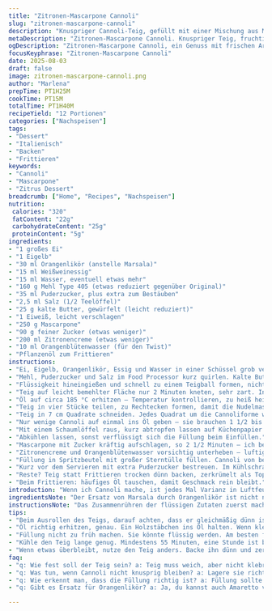 ```yaml
---
title: "Zitronen-Mascarpone Cannoli"
slug: "zitronen-mascarpone-cannoli"
description: "Knuspriger Cannoli-Teig, gefüllt mit einer Mischung aus Mascarpone, Zitronencreme und einem Hauch Orangenblütenwasser. Teig mit Weinvinegar und Orangenlikör statt Marsala. Leicht süßer Geschmack, zarte Zitrusaromen. Perfekt frittiert, nicht zu dunkel, und cremig gefüllt. Frisch zu servieren, sonst wird die Haut zu weich. Klassiker mit kleinem Twist und nussfrei."
metaDescription: "Zitronen-Mascarpone Cannoli. Knuspriger Teig, fruchtige Füllung. Ideales Dessert für besondere Anlässe."
ogDescription: "Zitronen-Mascarpone Cannoli, ein Genuss mit frischen Aromen. Knuspriger Teig und cremige Füllung warten auf dich."
focusKeyphrase: "Zitronen-Mascarpone Cannoli"
date: 2025-08-03
draft: false
image: zitronen-mascarpone-cannoli.png
author: "Marlena"
prepTime: PT1H25M
cookTime: PT15M
totalTime: PT1H40M
recipeYield: "12 Portionen"
categories: ["Nachspeisen"]
tags:
- "Dessert"
- "Italienisch"
- "Backen"
- "Frittieren"
keywords:
- "Cannoli"
- "Mascarpone"
- "Zitrus Dessert"
breadcrumb: ["Home", "Recipes", "Nachspeisen"]
nutrition: 
 calories: "320"
 fatContent: "22g"
 carbohydrateContent: "25g"
 proteinContent: "5g"
ingredients:
- "1 großes Ei"
- "1 Eigelb"
- "30 ml Orangenlikör (anstelle Marsala)"
- "15 ml Weißweinessig"
- "15 ml Wasser, eventuell etwas mehr"
- "160 g Mehl Type 405 (etwas reduziert gegenüber Original)"
- "35 ml Puderzucker, plus extra zum Bestäuben"
- "2,5 ml Salz (1/2 Teelöffel)"
- "25 g kalte Butter, gewürfelt (leicht reduziert)"
- "1 Eiweiß, leicht verschlagen"
- "250 g Mascarpone"
- "90 g feiner Zucker (etwas weniger)"
- "200 ml Zitronencreme (etwas weniger)"
- "10 ml Orangenblütenwasser (für den Twist)"
- "Pflanzenöl zum Frittieren"
instructions:
- "Ei, Eigelb, Orangenlikör, Essig und Wasser in einer Schüssel grob vermischen. Keine Angst vorm Geruch; das Essignote balanciert die Süße."
- "Mehl, Puderzucker und Salz im Food Processor kurz quirlen. Kalte Butterstücke darin einarbeiten, bis die Mischung sehr krümelig ist — wichtig für den späteren Biss."
- "Flüssigkeit hineingießen und schnell zu einem Teigball formen, nicht lange kneten. Falls trocken, eintropfenweise noch Wasser zugeben."
- "Teig auf leicht bemehlter Fläche nur 2 Minuten kneten, sehr zart. In Frischhaltefolie wickeln und mindestens 55 Minuten kühlen – ohne Eile, sonst reisst der Teig später."
- "Öl auf circa 185 °C erhitzen – Temperatur kontrollieren, zu heiß heißt verbrennen, zu kalt ergibt fette, labbrige Röhren."
- "Teig in vier Stücke teilen, zu Rechtecken formen, damit die Nudelmaschine sie packt. Nach und nach auf 1,2 mm Dicke ausrollen, immer bestäuben, sonst klebt’s wie verrückt."
- "Teig in 7 cm Quadrate schneiden. Jedes Quadrat um die Cannoliforme wickeln, Eiweiß vorsichtig als Kleber verwenden, sonst springt der Teig beim Frittieren auf."
- "Nur wenige Cannoli auf einmal ins Öl geben – sie brauchen 1 1/2 bis 2 Minuten, bis sie goldbraun knusprig sind. Bläschen an der Oberfläche sind ein guter Indikator."
- "Mit einem Schaumlöffel raus, kurz abtropfen lassen auf Küchenpapier. Noch heiß vorsichtig von der Form lösen, sonst zerreißen sie."
- "Abkühlen lassen, sonst verflüssigt sich die Füllung beim Einfüllen."
- "Mascarpone mit Zucker kräftig aufschlagen, so 2 1/2 Minuten – ich beobachte, wenn die Mischung leicht glänzt und cremig ist, ist richtig."
- "Zitronencreme und Orangenblütenwasser vorsichtig unterheben – luftig soll es bleiben, nicht zu flüssig."
- "Füllung in Spritzbeutel mit großer Sterntülle füllen. Cannoli von beiden Seiten füllen, aufpassen, dass keine Luftblasen bleiben."
- "Kurz vor dem Servieren mit extra Puderzucker bestreuen. Im Kühlschrank lagern, aber besser frisch, sonst weicht die Hülle auf."
- "Reste? Teig statt Frittieren trocken dünn backen, zerkrümelt als Topping für Joghurt – geht schnell."
- "Beim Frittieren: häufiges Öl tauschen, damit Geschmack rein bleibt."
introduction: "Wenn ich Cannoli mache, ist jedes Mal Varianz in Luftfeuchte und Teiggefühl – nie wie erwartet. Das Spiel zwischen festem Teig und luftiger Füllung ist eine Kunst. Zitronencreme statt klassischem Vanille oder Tee-Frucht bringt frische Säure, die ich durch die Orangenblütentropfen noch unterstreiche. Im Laufe der Jahre lernte ich: Nicht nur Hitze, sondern das Auge zählt – die Farbe des Teigs verrät alles. Anfangen mit zurückhaltendem Zucker und lieber in der Füllung sauber dosieren. Kühlung nicht unterschätzen, weder bei Teig noch Creme. Wenn du dich an die Basics hältst, kannst du experimentieren, ohne dass das Ergebnis matschig wird oder zu trocken. Trennung der Kochphasen spart Nerven. Und im Ernst – die Füllung nicht zu früh rein, sonst geht der Knusper-Effekt verloren."
ingredientsNote: "Der Ersatz von Marsala durch Orangenlikör ist nicht nur Geschmackssache; der weniger süße Orangenlikör gibt eine fruchtige Note und passt besser zu Zitrusaromen. Weißweinessig ist wie Essenz hier, sorgt für die Teigstruktur, ohne Zitrone zu übertönen. Mehl ist etwas weniger als im Original, damit der Teig nicht zu fest wird; wird sonst schnell spröde. Butter kalt, in kleinen Stücken, entscheidend zum Teigknusprigwerden. Puderzucker für die Süße, grobkörniger Zucker futtert sich manchmal nicht richtig in die Creme. Orangenblütenwasser gibt das gewisse Etwas, perfekt für die Zitronencreme und überraschend in Kombination. Beim Frittieren kein billiges Öl nehmen, sonst ranzig und Nachgeschmack. Kleine Portionen frittiert halten die Temperatur im Topf stabil, das erhöht den Effekt der Knusprigkeit."
instructionsNote: "Das Zusammenrühren der flüssigen Zutaten zuerst macht es leichter, die Menge genau zu dosieren und zu kontrollieren, dass der Essig nicht zu dominant wird. Butter in Mehl einarbeiten bis sandig fühlt sich an wie kleine Kiesel – hilft der Krumenbildung. Teig nicht zu lange kneten, sonst verklebt er und wird zäh. Der Kühlschritt ist ein Geheimtipp, der oft verpasst wird; teig wird viel elastischer und lässt sich besser dünn ausrollen. Beim Ausrollen unbedingt Mehl verwenden, der Teig darf nicht kleben, sonst reißen die röllchen beim Frittieren sofort. Eiweiß als Kleber, nicht vergessen – sonst fällt die Hülle auseinander. Temperatur vom Öl prüfen mit Holzstäbchen: wenn kleine Bläschen aufsteigen, passt’s. Nach dem Frittieren sofort von der Form lösen, sonst klebt und reißt es. Füllung nicht zu flüssig, sonst fließt sie heraus, leicht festcremig und luftig richtig. Kühlen, aber nicht eiskalt, sonst verliert die Creme Geschmack. Das Füllen macht Spaß, mit Spritzbeutel geht’s schnell. Direkt vor dem Servieren bestäuben – Puderzucker zieht sonst in die Schale ein und mindert Knusprigkeit. Wenn etwas übrig bleibt, aufpassen, dass die Hülle nicht weich wird, sonst doppelt frisch machen oder anders verwenden."
tips:
- "Beim Ausrollen des Teigs, darauf achten, dass er gleichmäßig dünn ist. Dickere Stellen werden zäh. Verwende viel Mehl, damit der Teig nicht klebt. Wenn er reißt, kann es frustrierend sein. Mit Geduld arbeiten."
- "Öl richtig erhitzen, genau. Ein Holzstäbchen ins Öl halten. Wenn kleine Bläschen aufsteigen, passt es. Zu heiß und der Teig verbrennt, zu kalt und sie werden fettig. Temperatur ist entscheidend."
- "Füllung nicht zu früh machen. Sie könnte flüssig werden. Am besten frisch füllen. Mascarpone kräftig aufschlagen, damit sie schön cremig bleibt. Ein Spritzbeutel vereinfacht das Füllen, schnelles Arbeiten!"
- "Kühle den Teig lange genug. Mindestens 55 Minuten, eine Stunde ist besser. Er wird elastischer und lässt sich gut ausrollen. Mach einfach mal einen Test, wenn du es zu kurz hältst. Es macht einen großen Unterschied."
- "Wenn etwas überbleibt, nutze den Teig anders. Backe ihn dünn und zerbrösele ihn für Joghurt. Du suchst einen neuen Ansatz. Übrig gebliebene Füllung? In einer kleinen Schüssel kühl lagern."
faq:
- "q: Wie fest soll der Teig sein? a: Teig muss weich, aber nicht klebrig sein. Wenn er bricht, zu trocken. Nach dem Kühlen gut kneten. Wenn er zu fest ist, mehr Wasser."
- "q: Was tun, wenn Cannoli nicht knusprig bleiben? a: Lagere sie richtig, nicht zu lange aufbewahren. Kühlung nur kurz. Vor dem Servieren bestäuben. Frisch füllen, damit die Schale crunchig bleibt."
- "q: Wie erkennt man, dass die Füllung richtig ist? a: Füllung sollte cremig und leicht fest sein. Nicht flüssig, sonst läuft sie heraus. Mascarpone und Zucker gut vermischen, bis glänzend."
- "q: Gibt es Ersatz für Orangenlikör? a: Ja, du kannst auch Amaretto verwenden. Orangenmarmelade ist eine Alternative. Geschmack wird aber variieren. Markiere die Unterschiede für deine Gäste."

---
```

